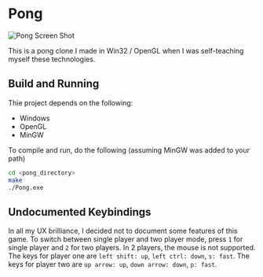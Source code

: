 # Pong

![Pong Screen Shot](https://raw.github.com/DeadHeadRussell/website/master/Servers/data/images/personalProjects/Pong.png)

This is a pong clone I made in Win32 / OpenGL when I was self-teaching myself these technologies.

## Build and Running

Thie project depends on the following:
* Windows
* OpenGL
* MinGW

To compile and run, do the following (assuming MinGW was added to your path)
```bash
cd <pong_directory>
make
./Pong.exe
```

## Undocumented Keybindings

In all my UX brilliance, I decided not to document some features of this game.  To switch between single player and two player mode, press `1` for single player and `2` for two players.
In 2 players, the mouse is not supported.  The keys for player one are `left shift: up`, `left ctrl: down`, `s: fast`.  The keys for player two are `up arrow: up`, `down arrow: down`, `p: fast`.

